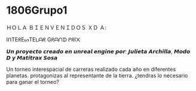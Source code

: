 # 1806Grupo1

ＨＯＬＡ ＢＩＥＮＶＥＮＩＤＯＳ ＸＤ Ａ:

IᑎTEᖇEᔕTEᒪᗩᖇ Gᖇᗩᑎᗪ ᑭᖇI᙭

𝙐𝙣 𝙥𝙧𝙤𝙮𝙚𝙘𝙩𝙤 𝙘𝙧𝙚𝙖𝙙𝙤 𝙚𝙣 𝙪𝙣𝙧𝙚𝙖𝙡 𝙚𝙣𝙜𝙞𝙣𝙚 𝙥𝙤𝙧: 𝙅𝙪𝙡𝙞𝙚𝙩𝙖 𝘼𝙧𝙘𝙝𝙞𝙡𝙡𝙖, 𝙈𝙤𝙙𝙤 𝘿 𝙮 𝙈𝙖𝙩𝙞𝙩𝙧𝙖𝙭 𝙎𝙤𝙨𝙖

Un torneo interespacial de carreras realizado cada año en diferentes planetas. protagonizas al representante de la tierra. ¿tendras lo necesario para ganar el torneo?

